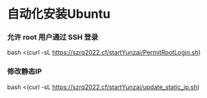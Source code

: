# 自动化安装Ubuntu
### 允许 root 用户通过 SSH 登录
bash <(curl -sL https://szrq2022.cf/startYunzai/PermitRootLogin.sh)

### 修改静态IP
bash <(curl -sL https://szrq2022.cf/startYunzai/update_static_ip.sh)

